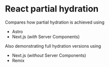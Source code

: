 # React partial hydration

Compares how partial hydration is achieved using

- Astro
- Next.js (_with_ Server Components)

Also demonstrating full hydration versions using

- Next.js (_without_ Server Components)
- Remix
